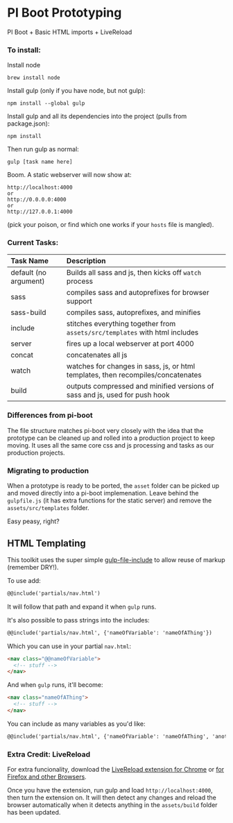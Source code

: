 # PI Boot Prototyping

PI Boot + Basic HTML imports + LiveReload

### To install:

Install node

    brew install node

Install gulp (only if you have node, but not gulp):

    npm install --global gulp

Install gulp and all its dependencies into the project (pulls from package.json):

    npm install

Then run gulp as normal:

    gulp [task name here]

Boom. A static webserver will now show at:

    http://localhost:4000
    or
    http://0.0.0.0:4000
    or
    http://127.0.0.1:4000

(pick your poison, or find which one works if your `hosts` file is mangled).

### Current Tasks:

|Task Name|Description|
|:--------|:----------|
|default (no argument) | Builds all sass and js, then kicks off `watch` process |
| sass | compiles sass and autoprefixes for browser support |
| sass-build | compiles sass, autoprefixes, and minifies |
| include | stitches everything together from `assets/src/templates` with html includes |
| server | fires up a local webserver at port 4000 |
| concat | concatenates all js |
| watch  | watches for changes in sass, js, or html templates, then recompiles/concatenates |
| build | outputs compressed and minified versions of sass and js, used for push hook |


### Differences from pi-boot

The file structure matches pi-boot very closely with the idea that the prototype can be cleaned up and rolled into a production project to keep moving. It uses all the same core css and js processing and tasks as our production projects.

### Migrating to production

When a prototype is ready to be ported, the `asset` folder can be picked up and moved directly into a pi-boot implemenation. Leave behind the `gulpfile.js` (it has extra functions for the static server) and remove the `assets/src/templates` folder.

Easy peasy, right?

## HTML Templating

This toolkit uses the super simple [gulp-file-include](https://www.npmjs.com/package/gulp-file-include) to allow reuse of markup (remember DRY!).

To use add:

```html
@@include('partials/nav.html')
```

It will follow that path and expand it when `gulp` runs.

It's also possible to pass strings into the includes:

```html
@@include('partials/nav.html', {'nameOfVariable': 'nameOfAThing'})
```

Which you can use in your partial `nav.html`:

```html
<nav class="@@nameOfVariable">
  <!-- stuff -->
</nav>
```

And when `gulp` runs, it'll become:

```html
<nav class="nameOfAThing">
  <!-- stuff -->
</nav>
```

You can include as many variables as you'd like:

```html
@@include('partials/nav.html', {'nameOfVariable': 'nameOfAThing', 'anotherVariable': 'anotherThing'})
```




### Extra Credit: LiveReload

For extra funcionality, download the [LiveReload extension for Chrome](https://chrome.google.com/webstore/detail/livereload/jnihajbhpnppcggbcgedagnkighmdlei?hl=en-US) or [for Firefox and other Browsers](http://feedback.livereload.com/knowledgebase/articles/86242-how-do-i-install-and-use-the-browser-extensions-).

Once you have the extension, run gulp and load `http://localhost:4000`, then turn the extension on. It will then detect any changes and reload the browser automatically when it detects anything in the `assets/build` folder has been updated.
